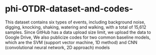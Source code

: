 # phi-OTDR-dataset-and-codes-
This dataset contains six types of events, including background noise, digging, knocking, shaking, watering and walking, with a total of 15,612 samples. 
Since GitHub has a data upload size limit, we upload the data to Google Drive, 
We also publicize codes for two common baseline models, which are the SVM (support vector machine, 1D method) and CNN (convolutional neural network,  2D approach) models
